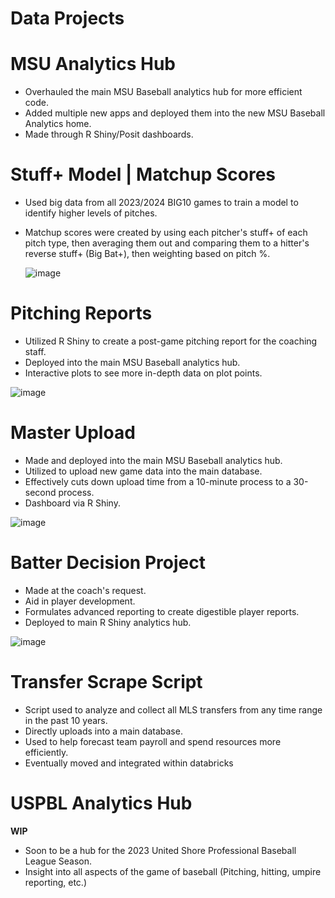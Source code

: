 # Data Projects

# MSU Analytics Hub  

- Overhauled the main MSU Baseball analytics hub for more efficient code.
- Added multiple new apps and deployed them into the new MSU Baseball Analytics home.
- Made through R Shiny/Posit dashboards.



# Stuff+ Model | Matchup Scores 
- Used big data from all 2023/2024 BIG10 games to train a model to identify higher levels of pitches.
- Matchup scores were created by using each pitcher's stuff+ of each pitch type, then averaging them out and comparing them to a hitter's reverse stuff+ (Big Bat+), then weighting based on pitch %.



  ![image](https://github.com/user-attachments/assets/ea3f1c70-6709-4c9a-961e-3371b7ca47e9)



# Pitching Reports 
- Utilized R Shiny to create a post-game pitching report for the coaching staff.
- Deployed into the main MSU Baseball analytics hub.
- Interactive plots to see more in-depth data on plot points.


![image](https://github.com/user-attachments/assets/bd1ab832-0587-4670-a0ed-a7044a65b06a)




# Master Upload
- Made and deployed into the main MSU Baseball analytics hub.
- Utilized to upload new game data into the main database.
- Effectively cuts down upload time from a 10-minute process to a 30-second process.
- Dashboard via R Shiny.



![image](https://github.com/user-attachments/assets/bf124be5-0c3e-4897-8fbc-4a05b0f86481)

# Batter Decision Project
- Made at the coach's request.
- Aid in player development.
- Formulates advanced reporting to create digestible player reports.
- Deployed to main R Shiny analytics hub.



![image](https://github.com/user-attachments/assets/6881f1f0-e3d7-485e-a1d6-63fd2d1dea8e)



# Transfer Scrape Script
- Script used to analyze and collect all MLS transfers from any time range in the past 10 years.
- Directly uploads into a main database.
- Used to help forecast team payroll and spend resources more efficiently.
- Eventually moved and integrated within databricks


# USPBL Analytics Hub


**WIP**

- Soon to be a hub for the 2023 United Shore Professional Baseball League Season.
- Insight into all aspects of the game of baseball (Pitching, hitting, umpire reporting, etc.)
